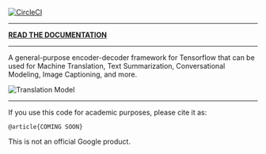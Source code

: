 [![CircleCI](https://circleci.com/gh/google/seq2seq.svg?style=svg)](https://circleci.com/gh/google/seq2seq)

---

**[READ THE DOCUMENTATION](https://google.github.io/seq2seq)**

---

A general-purpose encoder-decoder framework for Tensorflow that can be used for Machine Translation, Text Summarization, Conversational Modeling, Image Captioning, and more.

![Translation Model](https://3.bp.blogspot.com/-3Pbj_dvt0Vo/V-qe-Nl6P5I/AAAAAAAABQc/z0_6WtVWtvARtMk0i9_AtLeyyGyV6AI4wCLcB/s1600/nmt-model-fast.gif)

---

If you use this code for academic purposes, please cite it as:

```
@article{COMING SOON}
```

This is not an official Google product.
